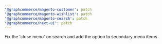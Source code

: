 ```yaml
---
'@graphcommerce/magento-customer': patch
'@graphcommerce/magento-wishlist': patch
'@graphcommerce/magento-search': patch
'@graphcommerce/next-ui': patch
---
```


Fix the 'close menu' on search and add the option to secondary menu items
